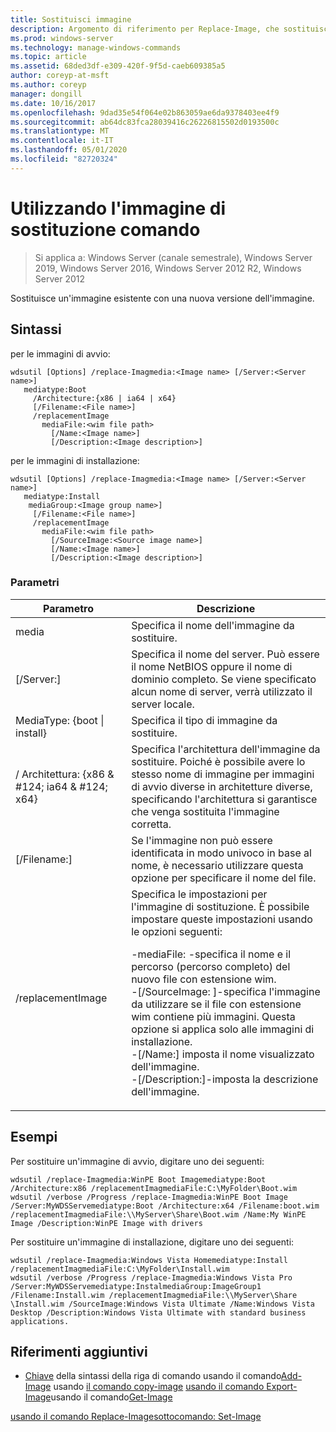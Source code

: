 ```yaml
---
title: Sostituisci immagine
description: Argomento di riferimento per Replace-Image, che sostituisce un'immagine esistente con una nuova versione dell'immagine.
ms.prod: windows-server
ms.technology: manage-windows-commands
ms.topic: article
ms.assetid: 68ded3df-e309-420f-9f5d-caeb609385a5
author: coreyp-at-msft
ms.author: coreyp
manager: dongill
ms.date: 10/16/2017
ms.openlocfilehash: 9dad35e54f064e02b863059ae6da9378403ee4f9
ms.sourcegitcommit: ab64dc83fca28039416c26226815502d0193500c
ms.translationtype: MT
ms.contentlocale: it-IT
ms.lasthandoff: 05/01/2020
ms.locfileid: "82720324"
---
```

# <a name="using-the-replace-image-command"></a>Utilizzando l'immagine di sostituzione comando

> Si applica a: Windows Server (canale semestrale), Windows Server 2019, Windows Server 2016, Windows Server 2012 R2, Windows Server 2012

Sostituisce un'immagine esistente con una nuova versione dell'immagine.
## <a name="syntax"></a>Sintassi
per le immagini di avvio:
```
wdsutil [Options] /replace-Imagmedia:<Image name> [/Server:<Server name>]
   mediatype:Boot
     /Architecture:{x86 | ia64 | x64}
     [/Filename:<File name>]
     /replacementImage
       mediaFile:<wim file path>
         [/Name:<Image name>]
         [/Description:<Image description>]
```
per le immagini di installazione:
```
wdsutil [Options] /replace-Imagmedia:<Image name> [/Server:<Server name>]
   mediatype:Install
    mediaGroup:<Image group name>]
     [/Filename:<File name>]
     /replacementImage
       mediaFile:<wim file path>
         [/SourceImage:<Source image name>]
         [/Name:<Image name>]
         [/Description:<Image description>]
```
### <a name="parameters"></a>Parametri
|Parametro|Descrizione|
|-------|--------|
media<Image name>|Specifica il nome dell'immagine da sostituire.|
|[/Server:<Server name>]|Specifica il nome del server. Può essere il nome NetBIOS oppure il nome di dominio completo. Se viene specificato alcun nome di server, verrà utilizzato il server locale.|
MediaType: {boot &#124; install}|Specifica il tipo di immagine da sostituire.|
|/ Architettura: {x86 & #124; ia64 & #124; x64}|Specifica l'architettura dell'immagine da sostituire. Poiché è possibile avere lo stesso nome di immagine per immagini di avvio diverse in architetture diverse, specificando l'architettura si garantisce che venga sostituita l'immagine corretta.|
|[/Filename:<File name>]|Se l'immagine non può essere identificata in modo univoco in base al nome, è necessario utilizzare questa opzione per specificare il nome del file.|
|/replacementImage|Specifica le impostazioni per l'immagine di sostituzione. È possibile impostare queste impostazioni usando le opzioni seguenti:<p>-mediaFile: <file path> -specifica il nome e il percorso (percorso completo) del nuovo file con estensione wim.<br />-[/SourceImage: <image name>]-specifica l'immagine da utilizzare se il file con estensione wim contiene più immagini. Questa opzione si applica solo alle immagini di installazione.<br />-[/Name:<Image name>] imposta il nome visualizzato dell'immagine.<br />-[/Description:<Image description>]-imposta la descrizione dell'immagine.|
## <a name="examples"></a>Esempi
Per sostituire un'immagine di avvio, digitare uno dei seguenti:
```
wdsutil /replace-Imagmedia:WinPE Boot Imagemediatype:Boot /Architecture:x86 /replacementImagmediaFile:C:\MyFolder\Boot.wim
wdsutil /verbose /Progress /replace-Imagmedia:WinPE Boot Image /Server:MyWDSServemediatype:Boot /Architecture:x64 /Filename:boot.wim 
/replacementImagmediaFile:\\MyServer\Share\Boot.wim /Name:My WinPE Image /Description:WinPE Image with drivers
```
Per sostituire un'immagine di installazione, digitare uno dei seguenti:
```
wdsutil /replace-Imagmedia:Windows Vista Homemediatype:Install /replacementImagmediaFile:C:\MyFolder\Install.wim
wdsutil /verbose /Progress /replace-Imagmedia:Windows Vista Pro /Server:MyWDSServemediatype:InstalmediaGroup:ImageGroup1 
/Filename:Install.wim /replacementImagmediaFile:\\MyServer\Share \Install.wim /SourceImage:Windows Vista Ultimate /Name:Windows Vista Desktop /Description:Windows Vista Ultimate with standard business applications.
```
## <a name="additional-references"></a>Riferimenti aggiuntivi
- [Chiave](command-line-syntax-key.md)
della sintassi della riga di comando usando il comando[Add-Image](using-the-add-image-command.md)
usando
[il comando copy-image](using-the-copy-image-command.md)
[usando il comando Export-Image](using-the-export-image-command.md)usando il comando[Get-Image](using-the-get-image-command.md)

[usando il comando Replace-Image](using-the-replace-image-command.md)[sottocomando: Set-Image](subcommand-set-image.md)
